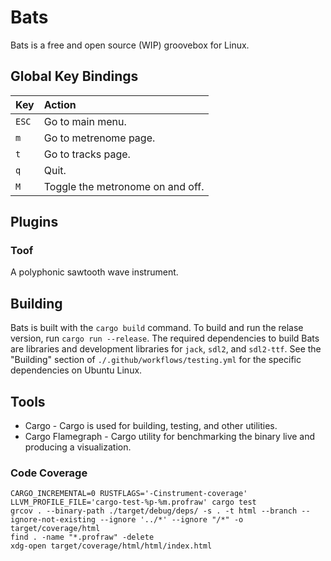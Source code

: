 Bats
====

Bats is a free and open source (WIP) groovebox for Linux.

Global Key Bindings
-------------------

| Key   | Action                           |
|:------|:---------------------------------|
| `ESC` | Go to main menu.                 |
| `m`   | Go to metrenome page.            |
| `t`   | Go to tracks page.               |
| `q`   | Quit.                            |
| `M`   | Toggle the metronome on and off. |

Plugins
-------

### Toof

A polyphonic sawtooth wave instrument.

Building
--------

Bats is built with the `cargo build` command. To build and run the relase version, run `cargo run --release`. The required dependencies to build Bats are libraries and development libraries for `jack`, `sdl2`, and `sdl2-ttf`. See the "Building" section of `./.github/workflows/testing.yml` for the specific dependencies on Ubuntu Linux.

Tools
-----

-	Cargo - Cargo is used for building, testing, and other utilities.
-	Cargo Flamegraph - Cargo utility for benchmarking the binary live and producing a visualization.

### Code Coverage

```shell
CARGO_INCREMENTAL=0 RUSTFLAGS='-Cinstrument-coverage' LLVM_PROFILE_FILE='cargo-test-%p-%m.profraw' cargo test
grcov . --binary-path ./target/debug/deps/ -s . -t html --branch --ignore-not-existing --ignore '../*' --ignore "/*" -o target/coverage/html
find . -name "*.profraw" -delete
xdg-open target/coverage/html/html/index.html
```
